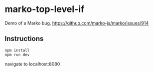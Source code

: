 # marko-top-level-if
Demo of a Marko bug, https://github.com/marko-js/marko/issues/914

## Instructions

```
npm install
npm run dev
```

navigate to localhost:8080
